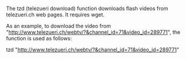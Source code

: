 The tzd (telezueri download) function downloads flash videos from telezueri.ch web pages.
It requires wget.

As an example, to download the video from "http://www.telezueri.ch/webtv/?&channel_id=71&video_id=289771", the function is used as follows:

tzd "http://www.telezueri.ch/webtv/?&channel_id=71&video_id=289771"
